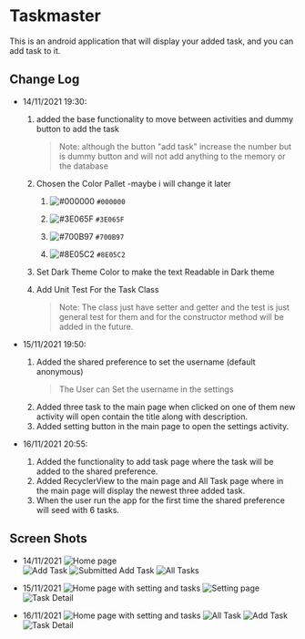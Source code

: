 # Taskmaster

This is an android application that will display your added task, and you can add task to it.

## Change Log

- 14/11/2021 19:30:
    1. added the base functionality to move between activities and dummy button to add the task 
        > Note: although the button "add task" increase the number but is dummy button and will not add anything to the memory or the database 
    2. Chosen the Color Pallet -maybe i will change it later
    
        1. ![#000000](https://via.placeholder.com/15/FFFFFF/000000?text=+) `#000000`
        
        2. ![#3E065F](https://via.placeholder.com/15/3E065F/000000?text=+) `#3E065F`
        
        3. ![#700B97](https://via.placeholder.com/15/700B97/000000?text=+) `#700B97`
        
        4. ![#8E05C2](https://via.placeholder.com/15/8E05C2/000000?text=+) `#8E05C2`
       
    3. Set Dark Theme Color to make the text Readable in Dark theme
       
    4. Add Unit Test For the Task Class
        > Note: The class just have setter and getter and the test is just general test for them and for the constructor method will be added in the future. 

- 15/11/2021 19:50:
    1. Added the shared preference to set the username (default anonymous)
        > The User can Set the username in the settings
    2. Added three task to the main page when clicked on one of them new activity will open contain the title along with description.
    3. Added setting button in the main page to open the settings activity.

- 16/11/2021 20:55:
    1. Added the functionality to add task page where the task will be added to the shared preference.
    2. Added RecyclerView to the main page and All Task page where in the main page will display the newest three added task.
    3. When the user run the app for the first time the shared preference will seed with 6 tasks.

## Screen Shots
    
- 14/11/2021
![Home page](./screenshots/homepage.jpg)  
![Add Task](./screenshots/addtask.jpg)
![Submitted Add Task](./screenshots/addtasksubmitted.jpg)
![All Tasks](./screenshots/alltask.jpg)


- 15/11/2021
![Home page with setting and tasks](./screenshots/hompageWithusernameAndtaskBar.jpg)
![Setting page](./screenshots/settingName.jpg)
![Task Detail](./screenshots/taskDetail.jpg)


- 16/11/2021
![Home page with setting and tasks](./screenshots/homepageRCView.jpg)
![All Task](./screenshots/allTaskFun.jpg)
![Add Task](./screenshots/addTaskWithFun.jpg)
![Task Detail](./screenshots/taskDetailFun.jpg)